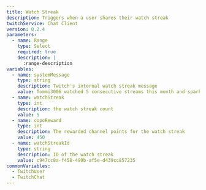 ```yaml
---
title: Watch Streak
description: Triggers when a user shares their watch streak
twitchService: Chat Client
version: 0.2.4
parameters:
  - name: Range
    type: Select
    required: true
    description: |
      :range-description
variables:
  - name: systemMessage
    type: string
    description: Twitch's internal watch streak message
    value: Tommi3006 watched 5 consecutive streams this month and sparked a watch streak!
  - name: watchStreak
    type: int
    description: the watch streak count
    value: 5
  - name: copoReward
    type: int
    description: The rewarded channel points for the watch streak
    value: 450
  - name: watchStreakId
    type: string
    description: ID of the watch streak
    value: c947cc8a-f458-499b-af5e-d439cc857235
commonVariables:
  - TwitchUser
  - TwitchChat    
---
```



